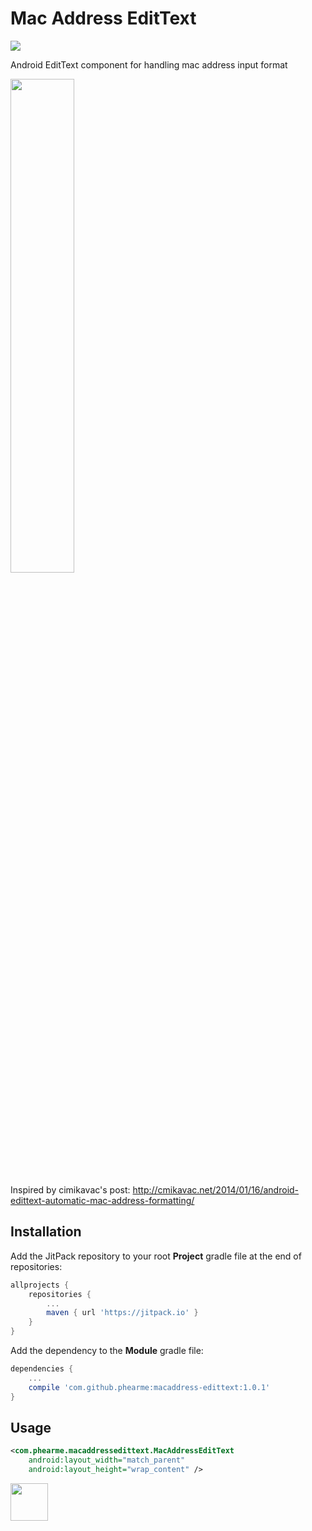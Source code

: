 # Mac Address EditText
[![](https://jitpack.io/v/phearme/macaddress-edittext.svg)](https://jitpack.io/#phearme/macaddress-edittext)

Android EditText component for handling mac address input format

<img src="art/s001.png" width="45%" />

Inspired by cimikavac's post: http://cmikavac.net/2014/01/16/android-edittext-automatic-mac-address-formatting/
## Installation
Add the JitPack repository to your root **Project** gradle file at the end of repositories:
```gradle
allprojects {
	repositories {
		...
		maven { url 'https://jitpack.io' }
	}
}
```
Add the dependency to the **Module** gradle file:
```gradle
dependencies {
	...
	compile 'com.github.phearme:macaddress-edittext:1.0.1'
}
```
## Usage
```xml
<com.phearme.macaddressedittext.MacAddressEditText
	android:layout_width="match_parent"
	android:layout_height="wrap_content" />
```

[<img src="https://cdn.buymeacoffee.com/buttons/v2/default-yellow.png" height="60" />](https://www.buymeacoffee.com/raphael.cohen)
